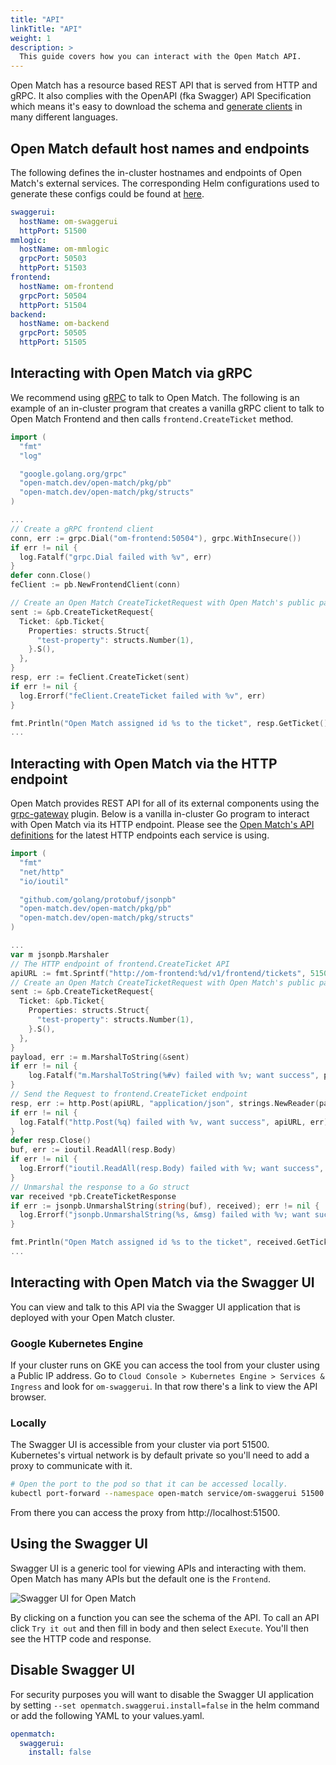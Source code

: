 ```yaml
---
title: "API"
linkTitle: "API"
weight: 1
description: >
  This guide covers how you can interact with the Open Match API.
---
```


Open Match has a resource based REST API that is served from HTTP and gRPC. It also
complies with the OpenAPI (fka Swagger) API Specification which means it's easy to
download the schema and [generate clients](https://swagger.io/tools/swagger-codegen/)
in many different languages.

## Open Match default host names and endpoints
The following defines the in-cluster hostnames and endpoints of Open Match's external services. The corresponding Helm configurations used to generate these configs could be found at [here](https://github.com/googleforgames/open-match/blob/master/install/helm/open-match/values.yaml).
```yaml
swaggerui:
  hostName: om-swaggerui
  httpPort: 51500
mmlogic:
  hostName: om-mmlogic
  grpcPort: 50503
  httpPort: 51503
frontend:
  hostName: om-frontend
  grpcPort: 50504
  httpPort: 51504
backend:
  hostName: om-backend
  grpcPort: 50505
  httpPort: 51505
```

## Interacting with Open Match via gRPC
We recommend using [gRPC](https://grpc.io/) to talk to Open Match.
The following is an example of an in-cluster program that creates a vanilla gRPC client to talk to Open Match Frontend and then calls `frontend.CreateTicket` method.
```go
import (
  "fmt"
  "log"

  "google.golang.org/grpc"
  "open-match.dev/open-match/pkg/pb"
  "open-match.dev/open-match/pkg/structs"
)

...
// Create a gRPC frontend client
conn, err := grpc.Dial("om-frontend:50504"), grpc.WithInsecure())
if err != nil {
  log.Fatalf("grpc.Dial failed with %v", err)
}
defer conn.Close()
feClient := pb.NewFrontendClient(conn)

// Create an Open Match CreateTicketRequest with Open Match's public package 
sent := &pb.CreateTicketRequest{
  Ticket: &pb.Ticket{
    Properties: structs.Struct{
      "test-property": structs.Number(1),
    }.S(),
  },
}
resp, err := feClient.CreateTicket(sent)
if err != nil {
  log.Errorf("feClient.CreateTicket failed with %v", err)
}

fmt.Println("Open Match assigned id %s to the ticket", resp.GetTicket().GetId())
...
```

## Interacting with Open Match via the HTTP endpoint
Open Match provides REST API for all of its external components using the [grpc-gateway](https://github.com/grpc-ecosystem/grpc-gateway) plugin.
Below is a vanilla in-cluster Go program to interact with Open Match via its HTTP endpoint. Please see the [Open Match's API definitions](https://github.com/googleforgames/open-match/tree/master/api) for the latest HTTP endpoints each service is using.
```go
import (
  "fmt"
  "net/http"
  "io/ioutil"

  "github.com/golang/protobuf/jsonpb"
  "open-match.dev/open-match/pkg/pb"
  "open-match.dev/open-match/pkg/structs"
)

...
var m jsonpb.Marshaler
// The HTTP endpoint of frontend.CreateTicket API
apiURL := fmt.Sprintf("http://om-frontend:%d/v1/frontend/tickets", 51504)
// Create an Open Match CreateTicketRequest with Open Match's public package 
sent := &pb.CreateTicketRequest{
  Ticket: &pb.Ticket{
    Properties: structs.Struct{
      "test-property": structs.Number(1),
    }.S(),
  },
}
payload, err := m.MarshalToString(&sent)
if err != nil {
	log.Fatalf("m.MarshalToString(%#v) failed with %v; want success", payload, err)
}
// Send the Request to frontend.CreateTicket endpoint
resp, err := http.Post(apiURL, "application/json", strings.NewReader(payload))
if err != nil {
  log.Fatalf("http.Post(%q) failed with %v, want success", apiURL, err)
}
defer resp.Close()
buf, err := ioutil.ReadAll(resp.Body)
if err != nil {
  log.Errorf("ioutil.ReadAll(resp.Body) failed with %v; want success", err)
}
// Unmarshal the response to a Go struct
var received *pb.CreateTicketResponse
if err := jsonpb.UnmarshalString(string(buf), received); err != nil {
  log.Errorf("jsonpb.UnmarshalString(%s, &msg) failed with %v; want success", buf, err)
}

fmt.Println("Open Match assigned id %s to the ticket", received.GetTicket.GetId())
...
```

## Interacting with Open Match via the Swagger UI
You can view and talk to this API via the Swagger UI application that is deployed
with your Open Match cluster.

### Google Kubernetes Engine
If your cluster runs on GKE you can access the tool from your cluster using a Public IP address.
Go to `Cloud Console > Kubernetes Engine > Services & Ingress` and look for `om-swaggerui`.
In that row there's a link to view the API browser.

### Locally
The Swagger UI is accessible from your cluster via port 51500. Kubernetes's
virtual network is by default private so you'll need to add a proxy to communicate with it.

```bash
# Open the port to the pod so that it can be accessed locally.
kubectl port-forward --namespace open-match service/om-swaggerui 51500:51500
```

From there you can access the proxy from http://localhost:51500.

## Using the Swagger UI

Swagger UI is a generic tool for viewing APIs and interacting with them.
Open Match has many APIs but the default one is the `Frontend`.

![Swagger UI for Open Match](../../../images/guides/api-swaggerui.png)

By clicking on a function you can see the schema of the API. To call an API click
`Try it out` and then fill in body and then select `Execute`. You'll then see the
HTTP code and response.

## Disable Swagger UI

For security purposes you will want to disable the Swagger UI application by setting
`--set openmatch.swaggerui.install=false` in the helm command or add the following
YAML to your values.yaml.

```yaml
openmatch:
  swaggerui:
    install: false
```